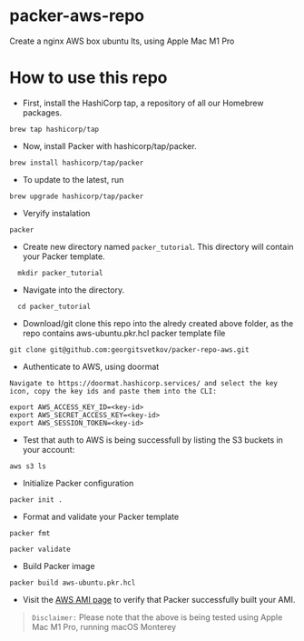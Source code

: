 # packer-aws-repo

Create a nginx AWS box ubuntu lts, using Apple Mac M1 Pro

# How to use this repo 

- First, install the HashiCorp tap, a repository of all our Homebrew packages.
```
brew tap hashicorp/tap
```

- Now, install Packer with hashicorp/tap/packer.
```
brew install hashicorp/tap/packer
```

- To update to the latest, run
```
brew upgrade hashicorp/tap/packer
```

- Veryify instalation 

```
packer
```
 
 - Create new directory named `packer_tutorial`. This directory will contain your Packer template.
```
  mkdir packer_tutorial
```

- Navigate into the directory.
```
  cd packer_tutorial
```
  
- Download/git clone this repo into the alredy created above folder, as the repo contains aws-ubuntu.pkr.hcl packer template file

```
git clone git@github.com:georgitsvetkov/packer-repo-aws.git
```
  
- Authenticate to AWS, using doormat

```
Navigate to https://doormat.hashicorp.services/ and select the key icon, copy the key ids and paste them into the CLI:
```

```
export AWS_ACCESS_KEY_ID=<key-id>
export AWS_SECRET_ACCESS_KEY=<key-id>
export AWS_SESSION_TOKEN=<key-id>
```

- Test that auth to AWS is being successfull by listing the S3 buckets in your account:
```
aws s3 ls
```

- Initialize Packer configuration

```
packer init .
```

- Format and validate your Packer template

```
packer fmt
```
```
packer validate
```

- Build Packer image

```
packer build aws-ubuntu.pkr.hcl
```

- Visit the [AWS AMI page](https://eu-west-1.console.aws.amazon.com/ec2/v2/home?region=eu-west-1#ImageDetails:imageId=ami-0e25fd084241a0d7f) to verify that Packer successfully built your AMI.

> `Disclaimer:` Please note that the above is being tested using Apple Mac M1 Pro, running macOS Monterey

